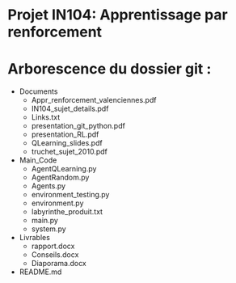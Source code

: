 # **Projet IN104: Apprentissage par renforcement**


# Arborescence du dossier git : 

 * Documents
   * Appr_renforcement_valenciennes.pdf
   * IN104_sujet_details.pdf
   * Links.txt
   * presentation_git_python.pdf
   * presentation_RL.pdf
   * QLearning_slides.pdf
   * truchet_sujet_2010.pdf
 * Main_Code
   * AgentQLearning.py
   * AgentRandom.py
   * Agents.py
   * environment_testing.py
   * environment.py
   * labyrinthe_produit.txt
   * main.py
   * system.py
 * Livrables
   * rapport.docx
   * Conseils.docx
   * Diaporama.docx
 * README.md
